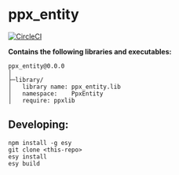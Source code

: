 # ppx_entity


[![CircleCI](https://circleci.com/gh/hamza0867/ppx_entity/tree/master.svg?style=svg)](https://circleci.com/gh/hamza0867/ppx_entity/tree/master)


**Contains the following libraries and executables:**

```
ppx_entity@0.0.0
│
├─library/
│   library name: ppx_entity.lib
│   namespace:    PpxEntity
│   require: ppxlib
```

## Developing:

```
npm install -g esy
git clone <this-repo>
esy install
esy build
```
